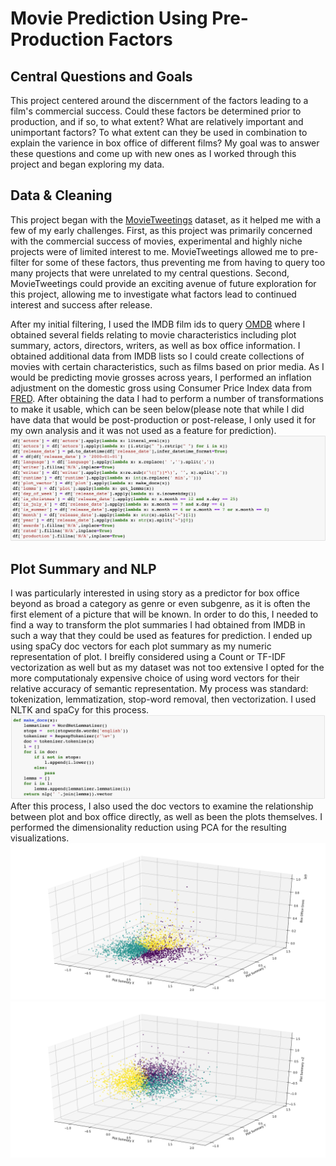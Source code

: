 # Movie Prediction Using Pre-Production Factors
## Central Questions and Goals
This project centered around the discernment of the factors leading to a film's commercial success. Could these factors be determined prior to production, and if so, to what extent? What are relatively important and unimportant factors? To what extent can they be used in combination to explain the varience in box office of different films? My goal was to answer these questions and come up with new ones as I worked through this project and began exploring my data.
## Data & Cleaning
This project began with the [MovieTweetings](https://github.com/sidooms/MovieTweetings) dataset, as it helped me with a few of my early challenges. First, as this project was primarily concerned with the commercial success of movies, experimental and highly niche projects were of limited interest to me. MovieTweetings allowed me to pre-filter for some of these factors, thus preventing me from having to query too many projects that were unrelated to my central questions. Second, MovieTweetings could provide an exciting avenue of future exploration for this project, allowing me to investigate what factors lead to continued interest and success after release.

After my initial filtering, I used the IMDB film ids to query [OMDB](http://www.omdbapi.com/) where I obtained several fields relating to movie characteristics including plot summary, actors, directors, writers, as well as box office information. I obtained additional data from IMDB lists so I could create collections of movies with certain characteristics, such as films based on prior media. As I would be predicting movie grosses across years, I performed an inflation adjustment on the domestic gross using Consumer Price Index data from [FRED](https://fred.stlouisfed.org/categories/9). After obtaining the data I had to perform a number of transformations to make it usable, which can be seen below(please note that while I did have data that would be post-production or post-release, I only used it for my own analysis and it was not used as a feature for prediction).
![cleaning functions](images/cleaning.jpeg?raw=true "Title")

## Plot Summary and NLP
I was particularly interested in using story as a predictor for box office beyond as broad a category as genre or even subgenre, as it is often the first element of a picture that will be known. In order to do this, I needed to find a way to transform the plot summaries I had obtained from IMDB in such a way that they could be used as features for prediction. I ended up using spaCy doc vectors for each plot summary as my numeric representation of plot. I breifly considered using a Count or TF-IDF vectorization as well but as my dataset was not too extensive I opted for the more computationaly expensive choice of using word vectors for their relative accuracy of semantic representation. My process was standard: tokenization, lemmatization, stop-word removal, then vectorization. I used NLTK and spaCy for this process.
![cleaning functions](images/doc_creation.jpeg?raw=true "Title")
After this process, I also used the doc vectors to examine the relationship between plot and box office directly, as well as been the plots themselves. I performed the dimensionality reduction using PCA for the resulting visualizations.
![cleaning functions](images/box_story.png?raw=true "Title")
![cleaning functions](images/story.png?raw=true "Title")
